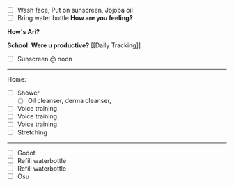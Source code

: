 - [ ] Wash face, Put on sunscreen, Jojoba oil
- [ ] Bring water bottle
**How are you feeling?**

**How's Ari?**

**School: Were u productive?** [[Daily Tracking]]

- [ ] Sunscreen @ noon
---
Home:
- [ ] Shower
	- [ ] Oil cleanser, derma cleanser, 
- [ ] Voice training
- [ ] Voice training
- [ ] Voice training
- [ ] Stretching
---
- [ ] Godot
- [ ] Refill waterbottle
- [ ] Refill waterbottle
- [ ] Osu
